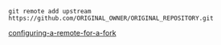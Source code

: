 ```
git remote add upstream https://github.com/ORIGINAL_OWNER/ORIGINAL_REPOSITORY.git
```
[configuring-a-remote-for-a-fork](https://help.github.com/articles/configuring-a-remote-for-a-fork/)
